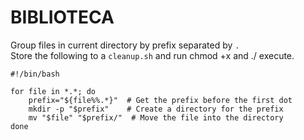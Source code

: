 # BIBLIOTECA          
    
Group files in current directory by prefix separated by `.`       
Store the following to a `cleanup.sh` and run chmod +x and ./ execute.     
```
#!/bin/bash

for file in *.*; do
    prefix="${file%%.*}"  # Get the prefix before the first dot
    mkdir -p "$prefix"    # Create a directory for the prefix
    mv "$file" "$prefix/"  # Move the file into the directory
done
```


